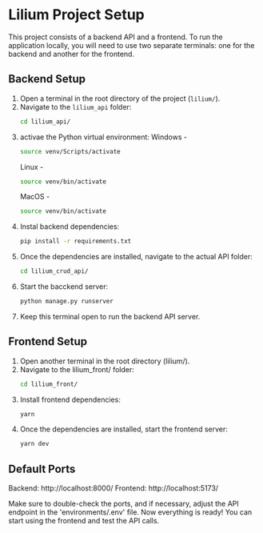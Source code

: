 # Lilium Project Setup

This project consists of a backend API and a frontend. To run the application locally, you will need to use two separate terminals: one for the backend and another for the frontend.

## Backend Setup

1. Open a terminal in the root directory of the project (`lilium/`).
2. Navigate to the `lilium_api` folder:
   ```bash
   cd lilium_api/
   ```
3. activae the Python virtual environment:
   Windows -
   ```bash
   source venv/Scripts/activate
   ```
   Linux -
   ```bash
   source venv/bin/activate
   ```
   MacOS -
   ```bash
   source venv/bin/activate
   ```
4. Instal backend dependencies:
   ```bash
   pip install -r requirements.txt
   ```
5. Once the dependencies are installed, navigate to the actual API folder:
   ```bash
   cd lilium_crud_api/
   ```
6. Start the bacckend server:
   ```bash
   python manage.py runserver
   ```
7. Keep this terminal open to run the backend API server.

## Frontend Setup

1. Open another terminal in the root directory (lilium/).
2. Navigate to the lilium_front/ folder:
   ```bash
   cd lilium_front/
   ```
3. Install frontend dependencies:
   ```bash
   yarn
   ```
4. Once the dependencies are installed, start the frontend server:
   ```bash
   yarn dev
   ```

## Default Ports

Backend: http://localhost:8000/
Frontend: http://localhost:5173/

Make sure to double-check the ports, and if necessary, adjust the API endpoint in the 'environments/.env' file.
Now everything is ready! You can start using the frontend and test the API calls.
